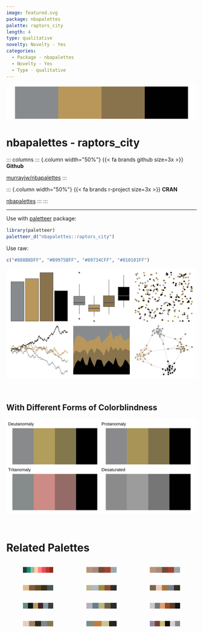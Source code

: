 ```yaml
---
image: featured.svg
package: nbapalettes
palette: raptors_city
length: 4
type: qualitative
novelty: Novelty - Yes
categories:
  - Package - nbapalettes
  - Novelty - Yes
  - Type - qualitative
---
```


![](featured.svg)

# nbapalettes - raptors_city 

::: columns
::: {.column width="50%"}
{{< fa brands github size=3x >}}
**Github**

[murrayjw/nbapalettes](https://github.com/murrayjw/nbapalettes)
:::

::: {.column width="50%"}
{{< fa brands r-project size=3x >}}
**CRAN**

[nbapalettes](https://CRAN.R-project.org/package=nbapalettes)
:::
:::

<hr> 

Use with [paletteer](https://emilhvitfeldt.github.io/paletteer/) package:

```r
library(paletteer)
paletteer_d("nbapalettes::raptors_city")
```

Use raw:

```r
c("#888B8DFF", "#B9975BFF", "#89734CFF", "#010101FF")
``` 

![](examples.png) 

  <br>
  
  ## With Different Forms of Colorblindness
  
  ![](colorblind.svg) 

<br>

# Related Palettes

<div class="list" style="display: grid; grid-template-columns: auto auto auto;"> <figure class="figure">
<a href="../../awtools/a_palette/"> <img src="../../awtools/a_palette/featured.svg" style="width: 100%;" class="figure-img"></a>
</figure> <figure class="figure">
<a href="../../ButterflyColors/hamadryas_feronia/"> <img src="../../ButterflyColors/hamadryas_feronia/featured.svg" style="width: 100%;" class="figure-img"></a>
</figure> <figure class="figure">
<a href="../../ButterflyColors/hamadryas_feronia/"> <img src="../../ButterflyColors/hamadryas_feronia/featured.svg" style="width: 100%;" class="figure-img"></a>
</figure> <figure class="figure">
<a href="../../calecopal/grassdry/"> <img src="../../calecopal/grassdry/featured.svg" style="width: 100%;" class="figure-img"></a>
</figure> <figure class="figure">
<a href="../../lisa/EdgarDegas/"> <img src="../../lisa/EdgarDegas/featured.svg" style="width: 100%;" class="figure-img"></a>
</figure> <figure class="figure">
<a href="../../rtist/degas/"> <img src="../../rtist/degas/featured.svg" style="width: 100%;" class="figure-img"></a>
</figure> <figure class="figure">
<a href="../../severance/Jazz02/"> <img src="../../severance/Jazz02/featured.svg" style="width: 100%;" class="figure-img"></a>
</figure> <figure class="figure">
<a href="../../lisa/ReneMagritte_1/"> <img src="../../lisa/ReneMagritte_1/featured.svg" style="width: 100%;" class="figure-img"></a>
</figure> <figure class="figure">
<a href="../../colRoz/p_cincta/"> <img src="../../colRoz/p_cincta/featured.svg" style="width: 100%;" class="figure-img"></a>
</figure> <figure class="figure">
<a href="../../lisa/LucianFreud/"> <img src="../../lisa/LucianFreud/featured.svg" style="width: 100%;" class="figure-img"></a>
</figure> <figure class="figure">
<a href="../../wesanderson/Moonrise2/"> <img src="../../wesanderson/Moonrise2/featured.svg" style="width: 100%;" class="figure-img"></a>
</figure> <figure class="figure">
<a href="../../wesanderson/IsleofDogs1/"> <img src="../../wesanderson/IsleofDogs1/featured.svg" style="width: 100%;" class="figure-img"></a>
</figure> 
</div>
